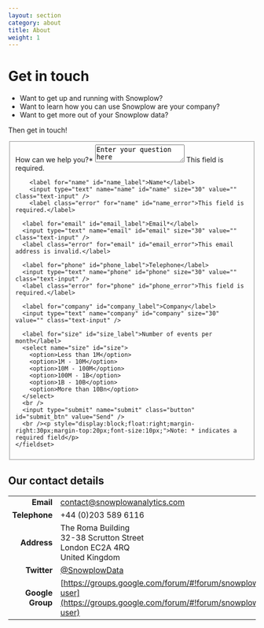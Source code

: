 ```yaml
---
layout: section
category: about
title: About
weight: 1
---
```


# Get in touch

* Want to get up and running with Snowplow?  
* Want to learn how you can use Snowplow are your company?  
* Want to get more out of your Snowplow data?  

Then get in touch!  

<div id="contact_form">
<form name="contact" action="">
	<fieldset>
		<label for="question" id="question_label">How can we help you?*</label>
		<textarea name="question" id="question">Enter your question here</textarea>
		<label class="error" for="name" id="question_error">This field is required.</label>

		<label for="name" id="name_label">Name*</label>
		<input type="text" name="name" id="name" size="30" value="" class="text-input" />
		<label class="error" for="name" id="name_error">This field is required.</label>
	  
	  <label for="email" id="email_label">Email*</label>
	  <input type="text" name="email" id="email" size="30" value="" class="text-input" />
	  <label class="error" for="email" id="email_error">This email address is invalid.</label>
	  
	  <label for="phone" id="phone_label">Telephone</label>
	  <input type="text" name="phone" id="phone" size="30" value="" class="text-input" />
	  <label class="error" for="phone" id="phone_error">This field is required.</label>
	  
	  <label for="company" id="company_label">Company</label>
	  <input type="text" name="company" id="company" size="30" value="" class="text-input" />

	  <label for="size" id="size_label">Number of events per month</label>
	  <select name="size" id="size">
	  	<option>Less than 1M</option>
	  	<option>1M - 10M</option>
	  	<option>10M - 100M</option>
	  	<option>100M - 1B</option>
	  	<option>1B - 10B</option>
	  	<option>More than 10Bn</option>
	  </select>
	  <br />
	  <input type="submit" name="submit" class="button" id="submit_btn" value="Send" />
	  <br /><p style="display:block;float:right;margin-right:30px;margin-top:20px;font-size:10px;">Note: * indicates a required field</p>
	</fieldset>

</form>
</div>

## Our contact details

|               |                                      |
|--------------:|:-------------------------------------|
| **Email**     | [contact@snowplowanalytics.com](mailto:contact@snowplowanalytics.com) |
| **Telephone** | +44 (0)203 589 6116                  |
| **Address**   | The Roma Building<br>32-38 Scrutton Street<br>London EC2A 4RQ<br>United Kingdom<br> |
| **Twitter**   | [@SnowplowData][snowplow-on-twitter] |
| **Google Group** | [https://groups.google.com/forum/#!forum/snowplow-user](https://groups.google.com/forum/#!forum/snowplow-user) |





[snowplow-on-twitter]: http://twitter.com/snowplowdata                   